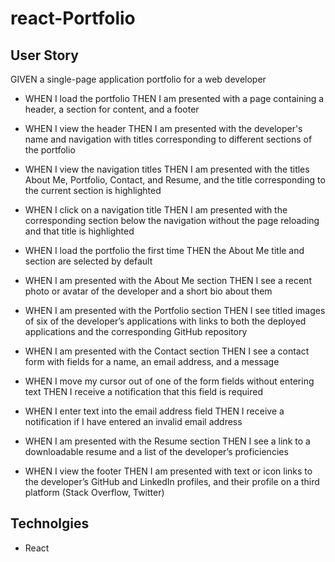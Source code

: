# react-Portfolio

## User Story 

GIVEN a single-page application portfolio for a web developer

* WHEN I load the portfolio THEN I am presented with a page containing a header, a section for content, and a footer

* WHEN I view the header THEN I am presented with the developer's name and navigation with titles corresponding to different sections of the portfolio

* WHEN I view the navigation titles THEN I am presented with the titles About Me, Portfolio, Contact, and Resume, and the title corresponding to the current section is highlighted

* WHEN I click on a navigation title THEN I am presented with the corresponding section below the navigation without the page reloading and that title is highlighted

* WHEN I load the portfolio the first time THEN the About Me title and section are selected by default

* WHEN I am presented with the About Me section THEN I see a recent photo or avatar of the developer and a short bio about them

* WHEN I am presented with the Portfolio section THEN I see titled images of six of the developer’s applications with links to both the deployed applications and the corresponding GitHub repository

* WHEN I am presented with the Contact section THEN I see a contact form with fields for a name, an email address, and a message

* WHEN I move my cursor out of one of the form fields without entering text THEN I receive a notification that this field is required

* WHEN I enter text into the email address field THEN I receive a notification if I have entered an invalid email address

* WHEN I am presented with the Resume section THEN I see a link to a downloadable resume and a list of the developer’s proficiencies

* WHEN I view the footer THEN I am presented with text or icon links to the developer’s GitHub and LinkedIn profiles, and their profile on a third platform (Stack Overflow, Twitter) 

## Technolgies
- React 
